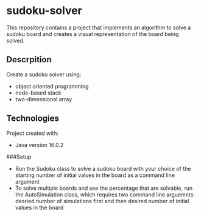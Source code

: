 # sudoku-solver

This repository contains a project that implements an algorithm to solve a sudoku board and creates a visual representation of the board being solved.

## Descrpition

Create a sudoku solver using:

- object oriented programming
- node-based stack
- two-dimensional array

## Technologies

Project created with:
* Java version 16.0.2

###Setup

- Run the Sudoku class to solve a sudoku board with your choice of the starting number of initial values in the board as a command line argument
- To solve multiple boards and see the percentage that are solvable, run the AutoSimulation class, which requires two command line arguemnts: desried number of simulations first and then desired number of initial values in the board
